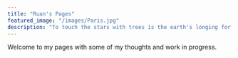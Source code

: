```yaml
---
title: "Ruan's Pages"
featured_image: "/images/Paris.jpg"
description: "To touch the stars with trees is the earth's longing for the starry sky. — Van Gogh, Starry Night"
---
```

Welcome to my pages with some of my thoughts and work in progress. 